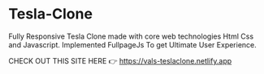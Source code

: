 # Tesla-Clone
Fully Responsive Tesla Clone made with core web technologies Html Css and Javascript. Implemented FullpageJs To get Ultimate User Experience.

CHECK OUT THIS SITE HERE 👉 
https://vals-teslaclone.netlify.app
